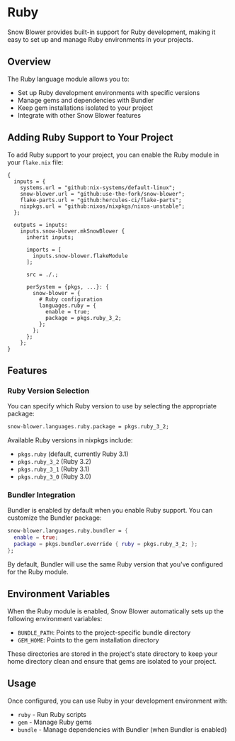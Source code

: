 # Ruby

Snow Blower provides built-in support for Ruby development, making it easy to set up and manage Ruby environments in your projects.

## Overview

The Ruby language module allows you to:

- Set up Ruby development environments with specific versions
- Manage gems and dependencies with Bundler
- Keep gem installations isolated to your project
- Integrate with other Snow Blower features

## Adding Ruby Support to Your Project

To add Ruby support to your project, you can enable the Ruby module in your `flake.nix` file:

```nix{21-25}
{
  inputs = {
    systems.url = "github:nix-systems/default-linux";
    snow-blower.url = "github:use-the-fork/snow-blower";
    flake-parts.url = "github:hercules-ci/flake-parts";
    nixpkgs.url = "github:nixos/nixpkgs/nixos-unstable";
  };

  outputs = inputs:
    inputs.snow-blower.mkSnowBlower {
      inherit inputs;

      imports = [
        inputs.snow-blower.flakeModule
      ];

      src = ./.;

      perSystem = {pkgs, ...}: {
        snow-blower = {
          # Ruby configuration
          languages.ruby = {
            enable = true;
            package = pkgs.ruby_3_2;
          };
        };
      };
    };
}
```

## Features

### Ruby Version Selection

You can specify which Ruby version to use by selecting the appropriate package:

```nix
snow-blower.languages.ruby.package = pkgs.ruby_3_2;
```

Available Ruby versions in nixpkgs include:

- `pkgs.ruby` (default, currently Ruby 3.1)
- `pkgs.ruby_3_2` (Ruby 3.2)
- `pkgs.ruby_3_1` (Ruby 3.1)
- `pkgs.ruby_3_0` (Ruby 3.0)

### Bundler Integration

Bundler is enabled by default when you enable Ruby support. You can customize the Bundler package:

```nix
snow-blower.languages.ruby.bundler = {
  enable = true;
  package = pkgs.bundler.override { ruby = pkgs.ruby_3_2; };
};
```

By default, Bundler will use the same Ruby version that you've configured for the Ruby module.

## Environment Variables

When the Ruby module is enabled, Snow Blower automatically sets up the following environment variables:

- `BUNDLE_PATH`: Points to the project-specific bundle directory
- `GEM_HOME`: Points to the gem installation directory

These directories are stored in the project's state directory to keep your home directory clean and ensure that gems are isolated to your project.

## Usage

Once configured, you can use Ruby in your development environment with:

- `ruby` - Run Ruby scripts
- `gem` - Manage Ruby gems
- `bundle` - Manage dependencies with Bundler (when Bundler is enabled)

<!--@include: ./ruby-options.md-->
